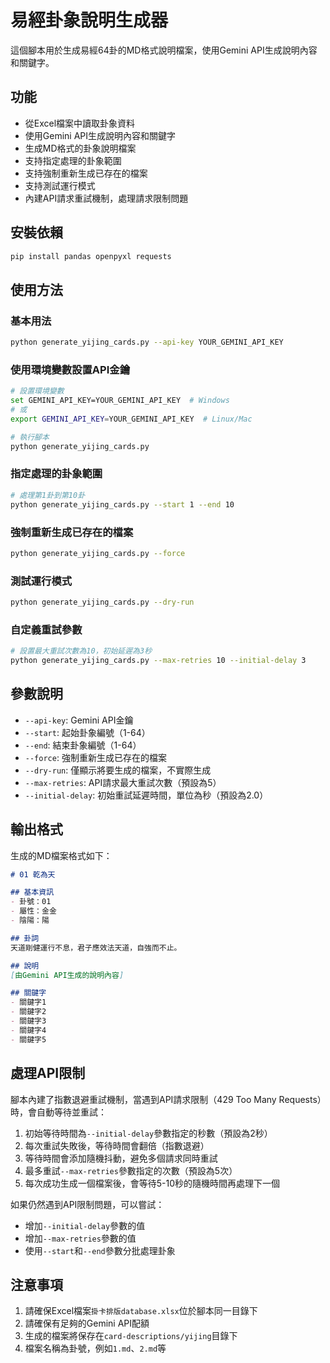 # 易經卦象說明生成器

這個腳本用於生成易經64卦的MD格式說明檔案，使用Gemini API生成說明內容和關鍵字。

## 功能

- 從Excel檔案中讀取卦象資料
- 使用Gemini API生成說明內容和關鍵字
- 生成MD格式的卦象說明檔案
- 支持指定處理的卦象範圍
- 支持強制重新生成已存在的檔案
- 支持測試運行模式
- 內建API請求重試機制，處理請求限制問題

## 安裝依賴

```bash
pip install pandas openpyxl requests
```

## 使用方法

### 基本用法

```bash
python generate_yijing_cards.py --api-key YOUR_GEMINI_API_KEY
```

### 使用環境變數設置API金鑰

```bash
# 設置環境變數
set GEMINI_API_KEY=YOUR_GEMINI_API_KEY  # Windows
# 或
export GEMINI_API_KEY=YOUR_GEMINI_API_KEY  # Linux/Mac

# 執行腳本
python generate_yijing_cards.py
```

### 指定處理的卦象範圍

```bash
# 處理第1卦到第10卦
python generate_yijing_cards.py --start 1 --end 10
```

### 強制重新生成已存在的檔案

```bash
python generate_yijing_cards.py --force
```

### 測試運行模式

```bash
python generate_yijing_cards.py --dry-run
```

### 自定義重試參數

```bash
# 設置最大重試次數為10，初始延遲為3秒
python generate_yijing_cards.py --max-retries 10 --initial-delay 3
```

## 參數說明

- `--api-key`: Gemini API金鑰
- `--start`: 起始卦象編號（1-64）
- `--end`: 結束卦象編號（1-64）
- `--force`: 強制重新生成已存在的檔案
- `--dry-run`: 僅顯示將要生成的檔案，不實際生成
- `--max-retries`: API請求最大重試次數（預設為5）
- `--initial-delay`: 初始重試延遲時間，單位為秒（預設為2.0）

## 輸出格式

生成的MD檔案格式如下：

```markdown
# 01 乾為天

## 基本資訊
- 卦號：01
- 屬性：金金
- 陰陽：陽

## 卦詞
天道剛健運行不息，君子應效法天道，自強而不止。

## 說明
[由Gemini API生成的說明內容]

## 關鍵字
- 關鍵字1
- 關鍵字2
- 關鍵字3
- 關鍵字4
- 關鍵字5
```

## 處理API限制

腳本內建了指數退避重試機制，當遇到API請求限制（429 Too Many Requests）時，會自動等待並重試：

1. 初始等待時間為`--initial-delay`參數指定的秒數（預設為2秒）
2. 每次重試失敗後，等待時間會翻倍（指數退避）
3. 等待時間會添加隨機抖動，避免多個請求同時重試
4. 最多重試`--max-retries`參數指定的次數（預設為5次）
5. 每次成功生成一個檔案後，會等待5-10秒的隨機時間再處理下一個

如果仍然遇到API限制問題，可以嘗試：
- 增加`--initial-delay`參數的值
- 增加`--max-retries`參數的值
- 使用`--start`和`--end`參數分批處理卦象

## 注意事項

1. 請確保Excel檔案`掛卡排版database.xlsx`位於腳本同一目錄下
2. 請確保有足夠的Gemini API配額
3. 生成的檔案將保存在`card-descriptions/yijing`目錄下
4. 檔案名稱為卦號，例如`1.md`、`2.md`等 